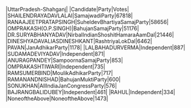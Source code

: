  
|UttarPradesh-Shahganj|
|Candidate|Party|Votes|
|SHAILENDRAYADAVLALAI|SamajwadiParty|67818|
|RANAAJEETPRATAPSINGH|SuheldevBhartiyaSamajParty|58656|
|OMPRAKASH(O.P.SINGH)|BahujanSamajParty|51176|
|DR.SURYABHANYADAV|NirbalIndianShoshitHamaraAamDal|21446|
|DINESHYADAVALIASDINESHKANT|RashtriyaLokDal|6462|
|PAVAN|JanAdhikarParty|1178|
|LALBAHADURVERMA|Independent|887|
|SUDAMADEVIYADAV|Independent|871|
|ANURAGPANDEY|SampoornaSamajParty|853|
|OMPRAKASHTIWARI|Independent|735|
|RAMSUMERBIND|MoulikAdhikarParty|717|
|RAMANANDNISHAD|BahujanMuktiParty|600|
|SONUKHAN|AllIndiaJanCongressParty|576|
|BAJRANGBALIDUBEY|Independent|461|
|RAHUL|Independent|334|
|NoneoftheAbove|NoneoftheAbove|1473|
